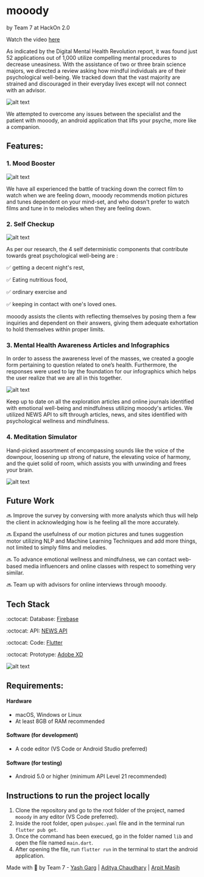 # mooody

by Team 7 at HackOn 2.0

Watch the video [here]()

As indicated by the Digital Mental Health Revolution report, it was found just 52 applications out of 1,000 utilize compelling mental procedures to decrease uneasiness. With the assistance of two or three brain science majors, we directed a review asking how mindful individuals are of their psychological well-being. We tracked down that the vast majority are strained and discouraged in their everyday lives except will not connect with an advisor. 

![alt text](screenshots/front.png)

We attempted to overcome any issues between the specialist and the patient with mooody, an android application that lifts your psyche, more like a companion.

## Features:

### 1. Mood Booster

![alt text](screenshots/1.png)

We have all experienced the battle of tracking down the correct film to watch when we are feeling down, mooody recommends motion pictures and tunes dependent on your mind-set, and who doesn't prefer to watch films and tune in to melodies when they are feeling down.

### 2. Self Checkup

![alt text](screenshots/2.png)

As per our research, the 4 self deterministic components that contribute towards great psychological well-being are : 

:white_check_mark: getting a decent night's rest, 

:white_check_mark: Eating nutritious food, 

:white_check_mark: ordinary exercise and 

:white_check_mark: keeping in contact with one's loved ones. 

mooody assists the clients with reflecting themselves by posing them a few inquiries and dependent on their answers, giving them adequate exhortation to hold themselves within proper limits.

### 3. Mental Health Awareness Articles and Infographics

In order to assess the awareness level of the masses, we created a google form pertaining to question related to one’s health. Furthermore, the responses were used to lay the foundation for our infographics which helps the user realize that we are all in this together.

![alt text](screenshots/3.png)

Keep up to date on all the exploration articles and online journals identified with emotional well-being and mindfulness utilizing mooody's articles. We utilized NEWS API to sift through articles, news, and sites identified with psychological wellness and mindfulness.

### 4. Meditation Simulator

Hand-picked assortment of encompassing sounds like the voice of the downpour, loosening up strong of nature, the elevating voice of harmony, and the quiet solid of room, which assists you with unwinding and frees your brain.

![alt text](screenshots/4.png)

## Future Work

:soon: Improve the survey by conversing with more analysts which thus will help the client in acknowledging how is he feeling all the more accurately. 

:soon: Expand the usefulness of our motion pictures and tunes suggestion motor utilizing NLP and Machine Learning Techniques and add more things, not limited to simply films and melodies. 

:soon: To advance emotional wellness and mindfulness, we can contact web-based media influencers and online classes with respect to something very similar. 

:soon: Team up with advisors for online interviews through mooody.

## Tech Stack

:octocat: Database: [Firebase](https://firebase.google.com/)

:octocat: API: [NEWS API](https://newsapi.org/)

:octocat: Code: [Flutter](https://flutter.dev/)

:octocat: Prototype: [Adobe XD](https://www.adobe.com/in/products/xd.html)

![alt text](screenshots/5.png)

## Requirements:

#### Hardware

<ul>
  <li>macOS, Windows or Linux</li>
  <li>At least 8GB of RAM recommended</li>
</ul>

#### Software (for development)

<ul>
  <li>A code editor (VS Code or Android Studio preferred)</li>
</ul>

#### Software (for testing)

<ul>
  <li>Android 5.0 or higher (minimum API Level 21 recommended)</li>
</ul>

## Instructions to run the project locally

1. Clone the repository and go to the root folder of the project, named `mooody` in any editor (VS Code preferred).
2. Inside the root folder, open `pubspec.yaml` file and in the terminal run `flutter pub get`.
3. Once the command has been execued, go in the folder named `lib` and open the file named `main.dart`.
4. After opening the file, run `flutter run` in the terminal to start the android application.



Made with :sparkling_heart: by Team 7 - [Yash Garg](https://ygarg704.github.io/) | [Aditya Chaudhary](https://adicadi.github.io/) | [Arpit Masih](https://www.behance.net/masiharpit/)





